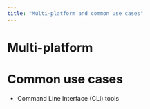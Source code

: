 ```yaml
---
title: "Multi-platform and common use cases"
---
```


# Multi-platform




# Common use cases

- Command Line Interface (CLI) tools

